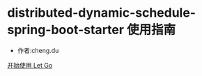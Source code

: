 <!-- _coverpage.md -->

# distributed-dynamic-schedule-spring-boot-starter 使用指南


- 作者:cheng.du


[开始使用 Let Go](/README.md)
